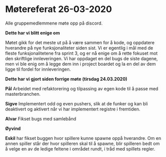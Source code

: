 # Møtereferat 26-03-2020

Alle gruppemedlemmene møte opp på discord.

**Dette har vi blitt enige om**

Møtet gikk for det meste ut på å være sammen for å kode, og oppdatere hverandre på nye funksjonaliteter siden sist. Vi er egentlig i mål med de fleste funksjonalitetene fra sprint 3, og er nå enige om å rette fokuset mot den skriftlige innleveringen. Vi har oppdaget en del bugs de siste dagene, men vi ble enig om å legge dem inn i project boardet og la en del av dem ligge til fordel for innleveringen.

**Dette har vi gjort siden forrige møte (tirsdag 24.03.2020)**

**Pål** Arbeidet med refaktorering og tilpassing av egen kode til å passe med masterbranchen. 

**Sigve** Implementert odd og even pushers, slik at de funker og kan bli deaktivert og aktivert når vi har implementert registre i fremtiden.

**Alvar** Fikset bugs med samlebånd

**Øyvind**

**Eskil** har fikset buggen hvor spillere kunne spawne oppå hverandre. Om en annen spiller står der hvor spilleren skal til å spawne, blir spilleren bedt om å velge en av de ledige feltene i området rundt, i tråd med spillets regler.


